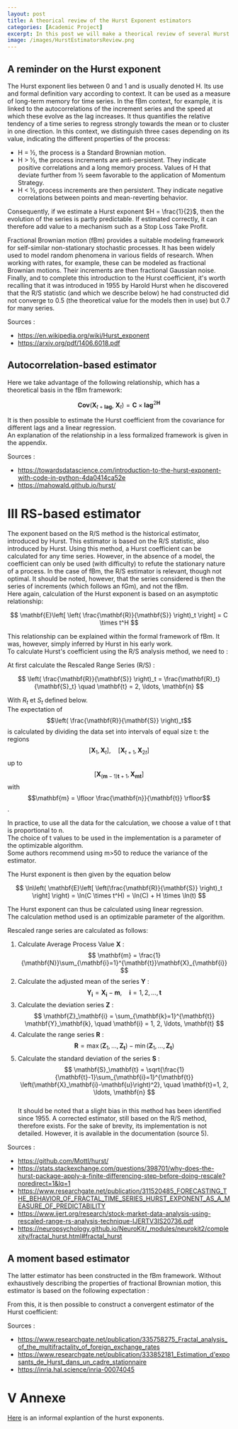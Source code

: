 ```yaml
---
layout: post
title: A theorical review of the Hurst Exponent estimators 
categories: [Academic Project]
excerpt: In this post we will make a theorical review of several Hurst exponent estimators from the litterature.
image: /images/HurstEstimatorsReview.png
---
```


## A reminder on the Hurst exponent 

The Hurst exponent lies between 0 and 1 and is usually denoted H. Its use and formal definition vary according to context. It can be used as a measure of long-term memory for time series. In the fBm context, for example, it is linked to the autocorrelations of the increment series and the speed at which these evolve as the lag increases. It thus quantifies the relative tendency of a time series to regress strongly towards the mean or to cluster in one direction. In this context, we distinguish three cases depending on its value, indicating the different properties of the process:  
	
- H = ½, the process is a Standard Brownian motion.
- H > ½, the process increments are anti-persistent. They indicate positive correlations and a long memory process. Values of H that deviate further from ½ seem favorable to the application of Momentum Strategy.
- H < ½, process increments are then persistent. They indicate negative correlations between points and mean-reverting behavior.

Consequently, if we estimate a Hurst exponent $H = \frac{1}{2}$, then the evolution of the series is partly predictable. If estimated correctly, it can therefore add value to a mechanism such as a Stop Loss Take Profit.  

Fractional Brownian motion (fBm) provides a suitable modeling framework for self-similar non-stationary stochastic processes. It has been widely used to model random phenomena in various fields of research. When working with rates, for example, these can be modeled as fractional Brownian motions. Their increments are then fractional Gaussian noise.  
Finally, and to complete this introduction to the Hurst coefficient, it's worth recalling that it was introduced in 1955 by Harold Hurst when he discovered that the R/S statistic (and which we describe below) he had constructed did not converge to 0.5 (the theoretical value for the models then in use) but 0.7 for many series.

Sources : 
- https://en.wikipedia.org/wiki/Hurst_exponent
- https://arxiv.org/pdf/1406.6018.pdf

## Autocorrelation-based estimator 

Here we take advantage of the following relationship, which has a theoretical basis in the fBm framework:  

$$
\mathbf{Cov}(\mathbf{X}_{t+\mathbf{lag}},\ \mathbf{X}_t) = \mathbf{C} \times \mathbf{lag}^{2\mathbf{H}}
$$

It is then possible to estimate the Hurst coefficient from the covariance for different lags and a linear regression.  
An explanation of the relationship in a less formalized framework is given in the appendix.   

Sources :  

- https://towardsdatascience.com/introduction-to-the-hurst-exponent-with-code-in-python-4da0414ca52e
- https://mahowald.github.io/hurst/

# III RS-based estimator 

The exponent based on the R/S method is the historical estimator, introduced by Hurst. This estimator is based on the R/S statistic, also introduced by Hurst. Using this method, a Hurst coefficient can be calculated for any time series. However, in the absence of a model, the coefficient can only be used (with difficulty) to refute the stationary nature of a process. In the case of fBm, the R/S estimator is relevant, though not optimal. It should be noted, however, that the series considered is then the series of increments (which follows an fGm), and not the fBm.  
Here again, calculation of the Hurst exponent is based on an asymptotic relationship:  

$$
\mathbf{E}\left[ \left( \frac{\mathbf{R}}{\mathbf{S}} \right)_t \right] = C \times t^H
$$

This relationship can be explained within the formal framework of fBm. It was, however, simply inferred by Hurst in his early work.  
To calculate Hurst's coefficient using the R/S analysis method, we need to :  

At first calculate the Rescaled Range Series (R/S) :  

$$
\left( \frac{\mathbf{R}}{\mathbf{S}} \right)_t = \frac{\mathbf{R}_t}{\mathbf{S}_t} \quad \mathbf{t} = 2, \ldots, \mathbf{n}
$$

With $R_t$ et $S_t$ defined below.  
The expectation of 
$$\left( \frac{\mathbf{R}}{\mathbf{S}} \right)_t$$
is calculated by dividing the data set into intervals of equal size t: the regions 
$$\left[ \mathbf{X}_1, \mathbf{X}_t \right], \quad \left[ \mathbf{X}_{t+1}, \mathbf{X}_{2t} \right]$$ 
up to 
$$\left[ \mathbf{X}_{(\mathbf{m}-1)\mathbf{t}+1}, \mathbf{X}_{\mathbf{mt}} \right]$$ 
with 
$$\mathbf{m} = \lfloor \frac{\mathbf{n}}{\mathbf{t}} \rfloor$$.  
 
In practice, to use all the data for the calculation, we choose a value of t that is proportional to n.  
The choice of t values to be used in the implementation is a parameter of the optimizable algorithm.  
Some authors recommend using m>50 to reduce the variance of the estimator.  

The Hurst exponent is then given by the equation below  

$$
\ln\left( \mathbf{E}\left[ \left(\frac{\mathbf{R}}{\mathbf{S}} \right)_t \right] \right) = \ln(C \times t^H) = \ln(C) + H \times \ln(t)
$$

The Hurst exponent can thus be calculated using linear regression.  
The calculation method used is an optimizable parameter of the algorithm.  

Rescaled range series are calculated as follows:  

1. Calculate Average Process Value $\mathbf{X}$ :  
$$
\mathbf{m} = \frac{1}{\mathbf{N}}\sum_{\mathbf{i}=1}^{\mathbf{t}}\mathbf{X}_{\mathbf{i}}
$$
2. Calculate the adjusted mean of the series $\mathbf{Y}$ :  
$$
\mathbf{Y}_\mathbf{i} = \mathbf{X}_\mathbf{i} - \mathbf{m}, \quad \mathbf{i}=1, 2, \ldots, \mathbf{t}
$$
4. Calculate the deviation series $\mathbf{Z}$ :  
$$
\mathbf{Z}_\mathbf{i} = \sum_{\mathbf{k}=1}^{\mathbf{t}} \mathbf{Y}_\mathbf{k}, \quad \mathbf{i} = 1, 2, \ldots, \mathbf{t}
$$
5. Calculate the range series $\mathbf{R}$ :  
$$
\mathbf{R} = \max\left(\mathbf{Z}_1, \ldots, \mathbf{Z}_\mathbf{t}\right) - \min\left(\mathbf{Z}_1, \ldots, \mathbf{Z}_\mathbf{t}\right)
$$
6. Calculate the standard deviation of the series $\mathbf{S}$ :  
$$
\mathbf{S}_\mathbf{t} = \sqrt{\frac{1}{\mathbf{t}-1}\sum_{\mathbf{i}=1}^{\mathbf{t}} \left(\mathbf{X}_\mathbf{i}-\mathbf{u}\right)^2}, \quad \mathbf{t}=1, 2, \ldots, \mathbf{n}
$$  
It should be noted that a slight bias in this method has been identified since 1955. A corrected estimator, still based on the R/S method, therefore exists. For the sake of brevity, its implementation is not detailed. However, it is available in the documentation (source 5).

Sources : 

- https://github.com/Mottl/hurst/
- https://stats.stackexchange.com/questions/398701/why-does-the-hurst-package-apply-a-finite-differencing-step-before-doing-rescale?noredirect=1&lq=1
- https://www.researchgate.net/publication/311520485_FORECASTING_THE_BEHAVIOR_OF_FRACTAL_TIME_SERIES_HURST_EXPONENT_AS_A_MEASURE_OF_PREDICTABILITY
- https://www.ijert.org/research/stock-market-data-analysis-using-rescaled-range-rs-analysis-technique-IJERTV3IS20736.pdf
- https://neuropsychology.github.io/NeuroKit/_modules/neurokit2/complexity/fractal_hurst.html#fractal_hurst

## A moment based estimator 

The latter estimator has been constructed in the fBm framework. Without exhaustively describing the properties of fractional Brownian motion, this estimator is based on the following expectation :
  
From this, it is then possible to construct a convergent estimator of the Hurst coefficient: 

Sources : 

- https://www.researchgate.net/publication/335758275_Fractal_analysis_of_the_multifractality_of_foreign_exchange_rates
- https://www.researchgate.net/publication/333852181_Estimation_d'exposants_de_Hurst_dans_un_cadre_stationnaire
- https://inria.hal.science/inria-00074045

# V Annexe 

[Here](https://towardsdatascience.com/introduction-to-the-hurst-exponent-with-code-in-python-4da0414ca52e) is an informal explantion of the hurst exponents.


